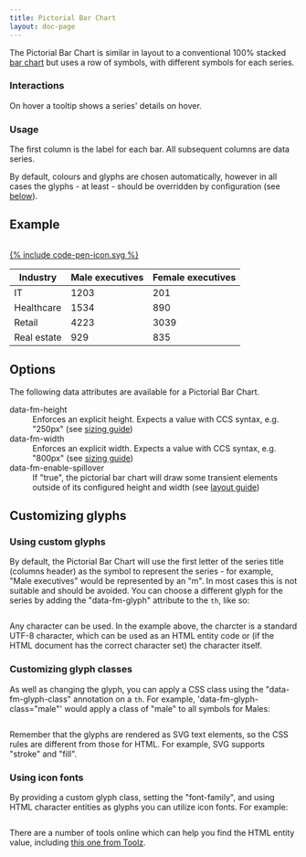 ```yaml
---
title: Pictorial Bar Chart
layout: doc-page
---
```


<a id="pictorial-bar-description"></a>

The Pictorial Bar Chart is similar in layout to a conventional 100% stacked <a href="column-bar-chart.html">bar chart</a> but uses a row of symbols, with different symbols for each series.

### Interactions

On hover a tooltip shows a series' details on hover.

### Usage

The first column is the label for each bar. All subsequent columns are data series.
 
<span class="tip">By default, colours and glyphs are chosen automatically, however in all cases the glyphs - at least - should be overridden by configuration (see <a href="#customizing-glyphs">below</a>).</span>

## Example

<pre class="line-numbers" data-src="code-examples/pictorial-bar-documentation.html"></pre>
<a href="http://codepen.io/Factmint/pen/ogGzpz" class="codepen-button">
	{% include code-pen-icon.svg %}
</a>

<div id="demo" class="documentation-example-container">
<style>.fontawesome-icon { font-family: FontAwesome;}</style>
<table class="fm-pictorial-bar">
	<thead>
		<tr>
			<th>Industry</th>
			<th data-fm-glyph="&#61827;" data-fm-glyph-class="fontawesome-icon">Male executives</th>
			<th data-fm-glyph="&#61826;" data-fm-glyph-class="fontawesome-icon">Female executives</th>
		</tr>
	</thead>
	<tbody>
		<tr>
			<td>IT</td>
			<td>1203</td>
			<td>201</td>
		</tr>
		<tr>
			<td>Healthcare</td>
			<td>1534</td>
			<td>890</td>
		</tr>
		<tr>
			<td>Retail</td>
			<td>4223</td>
			<td>3039</td>
		</tr>
		<tr>
			<td>Real estate</td>
			<td>929</td>
			<td>835</td>
		</tr>
	</tbody>
</table>
<link rel="stylesheet" href="http://factmint.io/pictorial-bar.css">
<script async src="http://factmint.io/pictorial-bar.js"></script>
</div>

## Options

The following data attributes are available for a Pictorial Bar Chart.

<dl>
 <dt>data-fm-height</dt><dd>Enforces an explicit height. Expects a value with CCS syntax, e.g. "250px" (see <a href="chart-layout-and-sizing.html#size">sizing guide</a>)</dd>
 <dt>data-fm-width</dt><dd>Enforces an explicit width. Expects a value with CCS syntax, e.g. "800px" (see <a href="chart-layout-and-sizing.html#size">sizing guide</a>)</dd>
 <dt>data-fm-enable-spillover</dt><dd>If "true", the pictorial bar chart will draw some transient elements outside of its configured height and width (see <a href="chart-layout-and-sizing.html#spillover">layout guide</a>)</dd>

</dl>


## Customizing glyphs

### Using custom glyphs

By default, the Pictorial Bar Chart will use the first letter of the series title (columns header) as the symbol to represent the series - for example, "Male executives" would be represented by an "m". In most cases this is not suitable and should be avoided. You can choose a different glyph for the series by adding the "data-fm-glyph" attribute to the <code>th</code>, like so:

<pre class="line-numbers" data-src="code-examples/pictorial-bar-glyph-example.html"></pre>

Any character can be used. In the example above, the charcter is a standard UTF-8 character, which can be used as an HTML entity code or (if the HTML document has the correct character set) the character itself.

### Customizing glyph classes

As well as changing the glyph, you can apply a CSS class using the "data-fm-glyph-class" annotation on a <code>th</code>. For example, 'data-fm-glyph-class="male"' would apply a class of "male" to all symbols for Males:

<pre class="line-numbers" data-src="code-examples/pictorial-bar-glyph-class-example.html"></pre>

<span class="tip">Remember that the glyphs are rendered as SVG text elements, so the CSS rules are different from those for HTML. For example, SVG supports "stroke" and "fill".</span>

### Using icon fonts

By providing a custom glyph class, setting the "font-family", and using HTML character entities as glyphs you can utilize icon fonts. For example:

<pre class="line-numbers" data-src="code-examples/pictorial-bar-glyph-icon-font-example.html"></pre>

There are a number of tools online which can help you find the HTML entity value, including <a href="http://unicode.online-toolz.com/tools/unicode-html-entities-convertor.php" alt="Online entity converter">this one from Toolz</a>.

